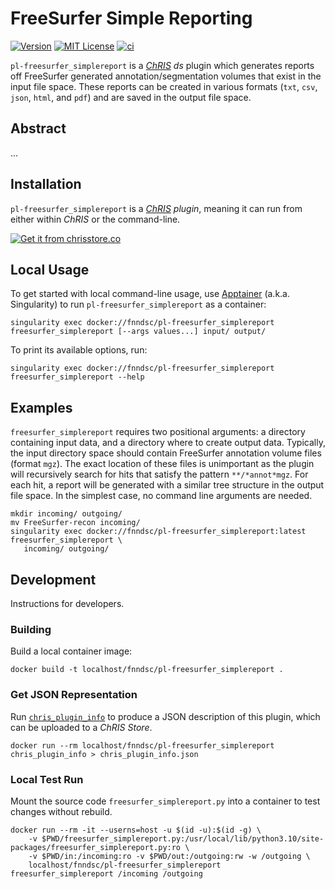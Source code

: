 # FreeSurfer Simple Reporting

[![Version](https://img.shields.io/docker/v/fnndsc/pl-freesurfer_simplereport?sort=semver)](https://hub.docker.com/r/fnndsc/pl-freesurfer_simplereport)
[![MIT License](https://img.shields.io/github/license/fnndsc/pl-freesurfer_simplereport)](https://github.com/FNNDSC/pl-freesurfer_simplereport/blob/main/LICENSE)
[![ci](https://github.com/FNNDSC/pl-freesurfer_simplereport/actions/workflows/ci.yml/badge.svg)](https://github.com/FNNDSC/pl-freesurfer_simplereport/actions/workflows/ci.yml)

`pl-freesurfer_simplereport` is a [_ChRIS_](https://chrisproject.org/)
_ds_ plugin which generates reports off FreeSurfer generated annotation/segmentation volumes that exist in the input file space. These reports can be created in various formats (`txt`, `csv`, `json`, `html`, and `pdf`) and are saved in the output file space.

## Abstract

...

## Installation

`pl-freesurfer_simplereport` is a _[ChRIS](https://chrisproject.org/) plugin_, meaning it can
run from either within _ChRIS_ or the command-line.

[![Get it from chrisstore.co](https://ipfs.babymri.org/ipfs/QmaQM9dUAYFjLVn3PpNTrpbKVavvSTxNLE5BocRCW1UoXG/light.png)](https://chrisstore.co/plugin/pl-freesurfer_simplereport)

## Local Usage

To get started with local command-line usage, use [Apptainer](https://apptainer.org/)
(a.k.a. Singularity) to run `pl-freesurfer_simplereport` as a container:

```shell
singularity exec docker://fnndsc/pl-freesurfer_simplereport freesurfer_simplereport [--args values...] input/ output/
```

To print its available options, run:

```shell
singularity exec docker://fnndsc/pl-freesurfer_simplereport freesurfer_simplereport --help
```

## Examples

`freesurfer_simplereport` requires two positional arguments: a directory containing
input data, and a directory where to create output data. Typically, the input
directory space should contain FreeSurfer annotation volume files (format `mgz`).
The exact location of these files is unimportant as the plugin will recursively search
for hits that satisfy the pattern `**/*annot*mgz`. For each hit, a report will be
generated with a similar tree structure in the output file space. In the simplest case,
no command line arguments are needed.

```shell
mkdir incoming/ outgoing/
mv FreeSurfer-recon incoming/
singularity exec docker://fnndsc/pl-freesurfer_simplereport:latest freesurfer_simplereport \
   incoming/ outgoing/
```

## Development

Instructions for developers.

### Building

Build a local container image:

```shell
docker build -t localhost/fnndsc/pl-freesurfer_simplereport .
```

### Get JSON Representation

Run [`chris_plugin_info`](https://github.com/FNNDSC/chris_plugin#usage)
to produce a JSON description of this plugin, which can be uploaded to a _ChRIS Store_.

```shell
docker run --rm localhost/fnndsc/pl-freesurfer_simplereport chris_plugin_info > chris_plugin_info.json
```

### Local Test Run

Mount the source code `freesurfer_simplereport.py` into a container to test changes without rebuild.

```shell
docker run --rm -it --userns=host -u $(id -u):$(id -g) \
    -v $PWD/freesurfer_simplereport.py:/usr/local/lib/python3.10/site-packages/freesurfer_simplereport.py:ro \
    -v $PWD/in:/incoming:ro -v $PWD/out:/outgoing:rw -w /outgoing \
    localhost/fnndsc/pl-freesurfer_simplereport freesurfer_simplereport /incoming /outgoing
```

